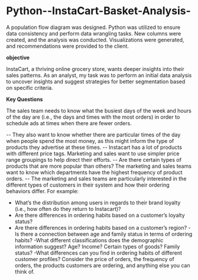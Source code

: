 # Python--InstaCart-Basket-Analysis-

A population flow diagram was designed. Python was utilized to ensure data consistency and perform data wrangling tasks. New columns were created, and the analysis was conducted. Visualizations were generated, and recommendations were provided to the client.

**objective**

InstaCart, a thriving online grocery store, wants deeper insights into their sales patterns. As an analyst, my task was to perform an initial data analysis to uncover insights and suggest strategies for better segmentation based on specific criteria. 

**Key Questions**

The sales team needs to know what the busiest days of the week and hours of the day are (i.e., the days and times with the most orders) in order to schedule ads at times when there are fewer orders.

-- They also want to know whether there are particular times of the day when people spend the most money, as this might inform the type of products they advertise at these times.
-- Instacart has a lot of products with different price tags. Marketing and sales want to use simpler price range groupings to help direct their efforts.
-- Are there certain types of products that are more popular than others? The marketing and sales teams want to know which departments have the highest frequency of product orders.
-- The marketing and sales teams are particularly interested in the different types of customers in their system and how their ordering behaviors differ. For example:
  - What’s the distribution among users in regards to their brand loyalty (i.e., how often do they return to Instacart)?
  - Are there differences in ordering habits based on a customer’s loyalty status?
  - Are there differences in ordering habits based on a customer’s region?
  -Is there a connection between age and family status in terms of ordering habits?
  -What different classifications does the demographic information suggest? Age? Income? Certain types of goods? Family status?
  -What differences can you find in ordering habits of different customer profiles? Consider the price of orders, the frequency of orders, the products customers are ordering, and anything else you can think of.








